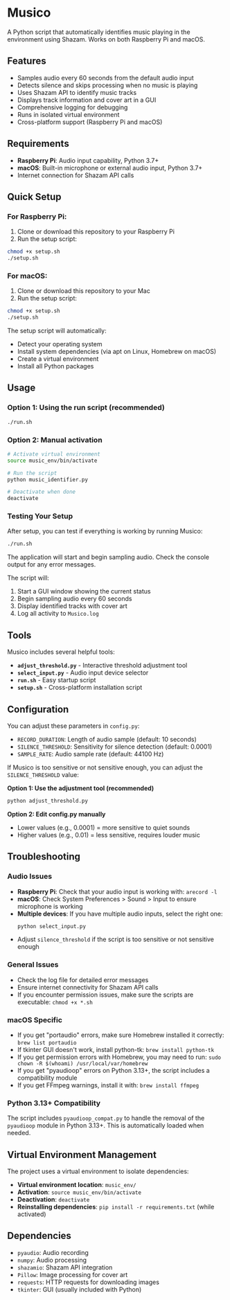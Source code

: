 # Musico

A Python script that automatically identifies music playing in the environment using Shazam. Works on both Raspberry Pi and macOS.

## Features

- Samples audio every 60 seconds from the default audio input
- Detects silence and skips processing when no music is playing
- Uses Shazam API to identify music tracks
- Displays track information and cover art in a GUI
- Comprehensive logging for debugging
- Runs in isolated virtual environment
- Cross-platform support (Raspberry Pi and macOS)

## Requirements

- **Raspberry Pi**: Audio input capability, Python 3.7+
- **macOS**: Built-in microphone or external audio input, Python 3.7+
- Internet connection for Shazam API calls

## Quick Setup

### For Raspberry Pi:
1. Clone or download this repository to your Raspberry Pi
2. Run the setup script:
```bash
chmod +x setup.sh
./setup.sh
```

### For macOS:
1. Clone or download this repository to your Mac
2. Run the setup script:
```bash
chmod +x setup.sh
./setup.sh
```

The setup script will automatically:
- Detect your operating system
- Install system dependencies (via apt on Linux, Homebrew on macOS)
- Create a virtual environment
- Install all Python packages

## Usage

### Option 1: Using the run script (recommended)
```bash
./run.sh
```

### Option 2: Manual activation
```bash
# Activate virtual environment
source music_env/bin/activate

# Run the script
python music_identifier.py

# Deactivate when done
deactivate
```

### Testing Your Setup
After setup, you can test if everything is working by running Musico:
```bash
./run.sh
```

The application will start and begin sampling audio. Check the console output for any error messages.

The script will:
1. Start a GUI window showing the current status
2. Begin sampling audio every 60 seconds
3. Display identified tracks with cover art
4. Log all activity to `Musico.log`

## Tools

Musico includes several helpful tools:

- **`adjust_threshold.py`** - Interactive threshold adjustment tool
- **`select_input.py`** - Audio input device selector
- **`run.sh`** - Easy startup script
- **`setup.sh`** - Cross-platform installation script

## Configuration

You can adjust these parameters in `config.py`:
- `RECORD_DURATION`: Length of audio sample (default: 10 seconds)
- `SILENCE_THRESHOLD`: Sensitivity for silence detection (default: 0.0001)
- `SAMPLE_RATE`: Audio sample rate (default: 44100 Hz)

If Musico is too sensitive or not sensitive enough, you can adjust the `SILENCE_THRESHOLD` value:

**Option 1: Use the adjustment tool (recommended)**
```bash
python adjust_threshold.py
```

**Option 2: Edit config.py manually**
- Lower values (e.g., 0.0001) = more sensitive to quiet sounds
- Higher values (e.g., 0.01) = less sensitive, requires louder music

## Troubleshooting

### Audio Issues
- **Raspberry Pi**: Check that your audio input is working with: `arecord -l`
- **macOS**: Check System Preferences > Sound > Input to ensure microphone is working
- **Multiple devices**: If you have multiple audio inputs, select the right one:
  ```bash
  python select_input.py
  ```
- Adjust `silence_threshold` if the script is too sensitive or not sensitive enough

### General Issues
- Check the log file for detailed error messages
- Ensure internet connectivity for Shazam API calls
- If you encounter permission issues, make sure the scripts are executable: `chmod +x *.sh`

### macOS Specific
- If you get "portaudio" errors, make sure Homebrew installed it correctly: `brew list portaudio`
- If tkinter GUI doesn't work, install python-tk: `brew install python-tk`
- If you get permission errors with Homebrew, you may need to run: `sudo chown -R $(whoami) /usr/local/var/homebrew`
- If you get "pyaudioop" errors on Python 3.13+, the script includes a compatibility module
- If you get FFmpeg warnings, install it with: `brew install ffmpeg`

### Python 3.13+ Compatibility
The script includes `pyaudioop_compat.py` to handle the removal of the `pyaudioop` module in Python 3.13+. This is automatically loaded when needed.

## Virtual Environment Management

The project uses a virtual environment to isolate dependencies:

- **Virtual environment location**: `music_env/`
- **Activation**: `source music_env/bin/activate`
- **Deactivation**: `deactivate`
- **Reinstalling dependencies**: `pip install -r requirements.txt` (while activated)

## Dependencies

- `pyaudio`: Audio recording
- `numpy`: Audio processing
- `shazamio`: Shazam API integration
- `Pillow`: Image processing for cover art
- `requests`: HTTP requests for downloading images
- `tkinter`: GUI (usually included with Python)
